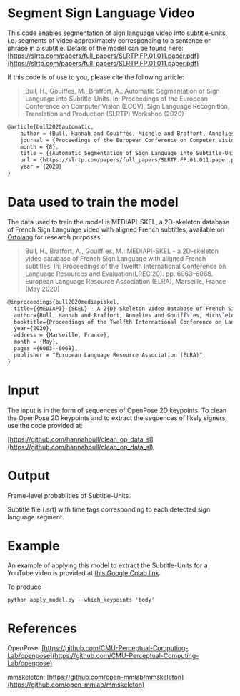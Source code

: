 # Segment Sign Language Video

This code enables segmentation of sign language video into subtitle-units, i.e. segments of video approximately corresponding to a sentence or phrase in a subtitle. Details of the model can be found here: [https://slrtp.com/papers/full_papers/SLRTP.FP.01.011.paper.pdf](https://slrtp.com/papers/full_papers/SLRTP.FP.01.011.paper.pdf)

If this code is of use to you, please cite the following article: 

> Bull, H., Gouiffès, M., Braffort, A.: Automatic Segmentation of Sign Language into Subtitle-Units. In: Proceedings of the European Conference on Computer Vision (ECCV), Sign Language Recognition, Translation and Production (SLRTP) Workshop (2020)

```tex
@article{bull2020automatic,
    author = {Bull, Hannah and Gouiffès, Michèle and Braffort, Annelies},
    journal = {Proceedings of the European Conference on Computer Vision (ECCV), Sign Language Recognition, Translation and Production (SLRTP) Workshop},
    month = {8},
    title = {{Automatic Segmentation of Sign Language into Subtitle-Units}},
    url = {https://slrtp.com/papers/full_papers/SLRTP.FP.01.011.paper.pdf},
    year = {2020}
}
```

# Data used to train the model 

The data used to train the model is MEDIAPI-SKEL, a 2D-skeleton database of French Sign Language video with aligned French subtitles, available on [Ortolang](https://www.ortolang.fr/market/corpora/mediapi-skel/) for research purposes. 

> Bull, H., Braffort, A., Gouiff`es, M.: MEDIAPI-SKEL - a 2D-skeleton video database of French Sign Language with aligned French subtitles. In: Proceedings of the Twelfth International Conference on Language Resources and Evaluation(LREC’20). pp. 6063–6068. European Language Resource Association (ELRA), Marseille, France (May 2020)

```tex
@inproceedings{bull2020mediapiskel,
  title={{MEDIAPI}-{SKEL} - A 2{D}-Skeleton Video Database of French Sign Language With Aligned French Subtitles},
  author={Bull, Hannah and Braffort, Annelies and Gouiff\`es, Mich\`ele},
  booktitle={Proceedings of the Twelfth International Conference on Language Resources and Evaluation (LREC'20)},
  year={2020},
  address = {Marseille, France},
  month = {May},
  pages ={6063--6068},
  publisher = "European Language Resource Association (ELRA)",
}
```

# Input

The input is in the form of sequences of OpenPose 2D keypoints. To clean the OpenPose 2D keypoints and to extract the sequences of likely signers, use the code provided at: 

[https://github.com/hannahbull/clean_op_data_sl](https://github.com/hannahbull/clean_op_data_sl)

# Output

Frame-level probablities of Subtitle-Units. 

Subtitle file (.srt) with time tags corresponding to each detected sign language segment. 

# Example 

An example of applying this model to extract the Subtitle-Units for a YouTube video is provided at [this Google Colab link](https://colab.research.google.com/drive/1YAfwTycO2ZvDGFHwbx5pSmHbpAlcOylN?usp=sharing). 

To produce 

```python apply_model.py --which_keypoints 'body'```

# References


OpenPose: [https://github.com/CMU-Perceptual-Computing-Lab/openpose](https://github.com/CMU-Perceptual-Computing-Lab/openpose)

mmskeleton: [https://github.com/open-mmlab/mmskeleton](https://github.com/open-mmlab/mmskeleton)
